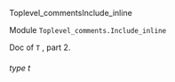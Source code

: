 Toplevel_commentsInclude_inline

Module  `` Toplevel_comments.Include_inline `` 

Doc of  `` T `` , part 2.
###### type t

